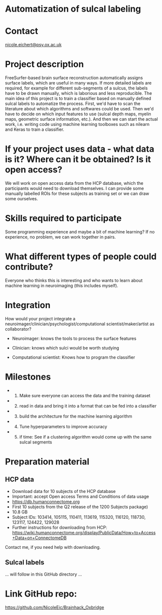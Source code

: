 # Automatization of sulcal labeling

# Contact
nicole.eichert@psy.ox.ac.uk

# Project description
FreeSurfer-based brain surface reconstruction automatically assigns surface labels, which are useful in many ways. If more detailed labels are required, for example for different sub-segments of a sulcus, the labels have to be drawn manually, which is laborious and less reproducible. The main idea of this project is to train a classifier based on manually defined sulcal labels to automatize the process. First, we'd have to scan the literature about which algorithms and softwares could be used. Then we'd have to decide on which input features to use (sulcal depth maps, myelin maps, geometric surface information, etc.). And then we can start the actual work, i.e. writing code using machine learning toolboxes such as nilearn and Keras to train a classifier.


# If your project uses data - what data is it? Where can it be obtained? Is it open access?

We will work on open access data from the HCP database, which the participants would need to download themselves. I can provide some manually labelled ROIs for these subjects as training set or we can draw some ourselves.


# Skills required to participate

Some programming experience and maybe a bit of machine learning? If no experience, no problem, we can work together in pairs.


# What different types of people could contribute?

Everyone who thinks this is interesting and who wants to learn about machine learning in neuroimaging (this includes myself).


# Integration

How would your project integrate a neuroimager/clinician/psychologist/computational scientist/maker/artist as collaborator?

* Neuroimager: knows the tools to process the surface features

* Clinician: knows which sulci would be worth studying

* Computational scientist: Knows how to program the classifier


# Milestones

* 1) Make sure everyone can access the data and the training dataset

* 2) read in data and bring it into a format that can be fed into a classifier

* 3) build the architecture for the machine learning algorithm

* 4) Tune hyperparameters to improve accuracy

* 5) if time: See if a clustering algorithm would come up with the same sulcal segments


# Preparation material

## HCP data
* Download data for 10 subjects of the HCP database
* Important: accept Open access Terms and Conditions of data usage
* https://db.humanconnectome.org
* First 10 subjects from the Q2 release of the 1200 Subjects package)
* 10.8 GB
* Subject IDs: 103414, 105115, 110411, 113619, 115320, 116120, 118730, 123117, 124422, 129028
* Further instructions for downloading from HCP: https://wiki.humanconnectome.org/display/PublicData/How+to+Access+Data+on+ConnectomeDB

Contact me, if you need help with downloading.


## Sulcal labels

... will follow in this GitHub directory ...



# Link GitHub repo:

https://github.com/NicoleEic/Brainhack_Oxbridge
